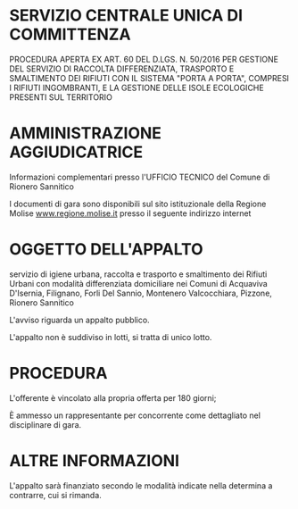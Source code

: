 # SERVIZIO CENTRALE UNICA DI COMMITTENZA
PROCEDURA APERTA EX ART. 60 DEL D.LGS. N. 50/2016 PER GESTIONE DEL SERVIZIO DI RACCOLTA DIFFERENZIATA, TRASPORTO E SMALTIMENTO DEI RIFIUTI CON IL SISTEMA "PORTA A PORTA", COMPRESI I RIFIUTI INGOMBRANTI, E LA GESTIONE DELLE ISOLE ECOLOGICHE PRESENTI SUL TERRITORIO

# AMMINISTRAZIONE AGGIUDICATRICE
Informazioni complementari presso l'UFFICIO TECNICO del Comune di Rionero Sannitico

I documenti di gara sono disponibili sul sito istituzionale della Regione Molise www.regione.molise.it presso il seguente indirizzo internet

# OGGETTO DELL'APPALTO
servizio di igiene urbana, raccolta e trasporto e smaltimento dei Rifiuti Urbani con modalità differenziata domiciliare nei Comuni di Acquaviva D'Isernia, Filignano, Forli Del Sannio, Montenero Valcocchiara, Pizzone, Rionero Sannitico

L'avviso riguarda un appalto pubblico.

L'appalto non è suddiviso in lotti, si tratta di unico lotto.

# PROCEDURA
L'offerente è vincolato alla propria offerta per 180 giorni;

È ammesso un rappresentante per concorrente come dettagliato nel disciplinare di gara.

# ALTRE INFORMAZIONI
L'appalto sarà finanziato secondo le modalità indicate nella determina a contrarre, cui si rimanda.

